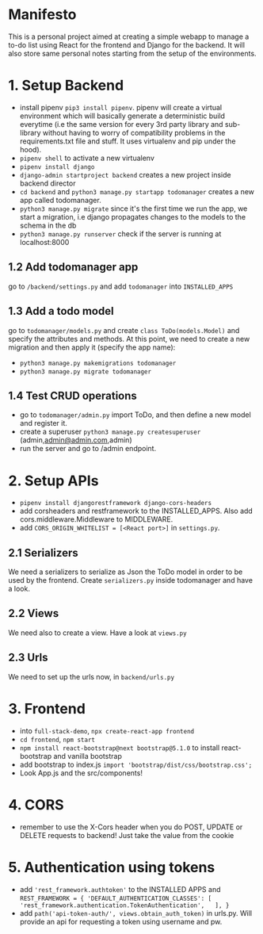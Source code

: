 # Manifesto

This is a personal project aimed at creating a simple webapp to manage a to-do list using React for the frontend and Django for the backend. It will also store same personal notes starting from the setup of the environments. 

# 1. Setup Backend
- install pipenv `pip3 install pipenv`. pipenv will create a virtual environment which will basically generate a deterministic build everytime (i.e the same version for every 3rd party library and sub-library without having to worry of compatibility problems in the requirements.txt file and stuff. It uses virtualenv and pip under the hood).
- `pipenv shell` to activate a new virtualenv
- `pipenv install django`
- `django-admin startproject backend` creates a new project inside backend director
- `cd backend` and `python3 manage.py startapp todomanager` creates a new app called todomanager.
- `python3 manage.py migrate` since it's the first time we run the app, we start a migration, i.e django propagates changes to the models to the schema in the db
- `python3 manage.py runserver` check if the server is running at localhost:8000

## 1.2 Add todomanager app
 go to `/backend/settings.py` and add `todomanager` into `INSTALLED_APPS`

## 1.3 Add a todo model
go to `todomanager/models.py` and create `class ToDo(models.Model)` and specify the attributes and methods.
At this point, we need to create a new migration and then apply it (specify the app name):
- `python3 manage.py makemigrations todomanager`
- `python3 manage.py migrate todomanager`

## 1.4 Test CRUD operations
- go to `todomanager/admin.py` import ToDo, and then define a new model and register it.
- create a superuser `python3 manage.py createsuperuser` (admin,admin@admin.com,admin)
- run the server and go to /admin endpoint.

# 2. Setup APIs
- `pipenv install djangorestframework django-cors-headers`
- add corsheaders and restframework to the INSTALLED_APPS. Also add cors.middleware.Middleware to MIDDLEWARE.
- add `CORS_ORIGIN_WHITELIST = [<React port>]` in `settings.py`.

## 2.1 Serializers
We need a serializers to serialize as Json the ToDo model in order to be used by the frontend.
Create `serializers.py` inside todomanager and have a look.
## 2.2 Views
We need also to create a view. Have a look at `views.py`
## 2.3 Urls
We need to set up the urls now, in `backend/urls.py`

# 3. Frontend
- into `full-stack-demo`, `npx create-react-app frontend`
- `cd frontend`, `npm start`
- `npm install react-bootstrap@next bootstrap@5.1.0` to install react-bootstrap and vanilla bootstrap
- add bootstrap to index.js `import 'bootstrap/dist/css/bootstrap.css';`
- Look App.js and the src/components!

# 4. CORS
- remember to use the X-Cors header when you do POST, UPDATE or DELETE requests to backend! Just take the value from the cookie

# 5. Authentication using tokens
- add `'rest_framework.authtoken'` to the INSTALLED APPS and `REST_FRAMEWORK = {
    'DEFAULT_AUTHENTICATION_CLASSES': [
        'rest_framework.authentication.TokenAuthentication',  
    ],
}`
- add `path('api-token-auth/', views.obtain_auth_token)` in urls.py. Will provide an api for requesting a token using username and pw.
